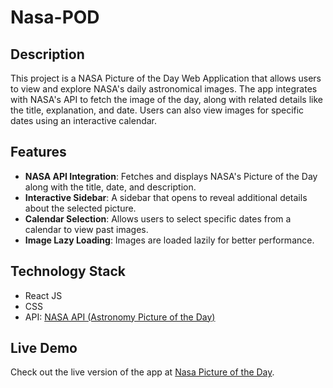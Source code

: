 # Nasa-POD
## Description
This project is a NASA Picture of the Day Web Application that allows users to view and explore NASA's daily astronomical images. The app integrates with NASA's API to fetch the image of the day, along with related details like the title, explanation, and date. Users can also view images for specific dates using an interactive calendar.

## Features
- **NASA API Integration**: Fetches and displays NASA's Picture of the Day along with the title, date, and description.
- **Interactive Sidebar**: A sidebar that opens to reveal additional details about the selected picture.
- **Calendar Selection**: Allows users to select specific dates from a calendar to view past images.
- **Image Lazy Loading**: Images are loaded lazily for better performance.

## Technology Stack
- React JS
- CSS
- API: [NASA API (Astronomy Picture of the Day)](https://api.nasa.gov/planetary/apod)

## Live Demo
Check out the live version of the app at [Nasa Picture of the Day](https://nasa-pic-of-day-react.netlify.app/).
